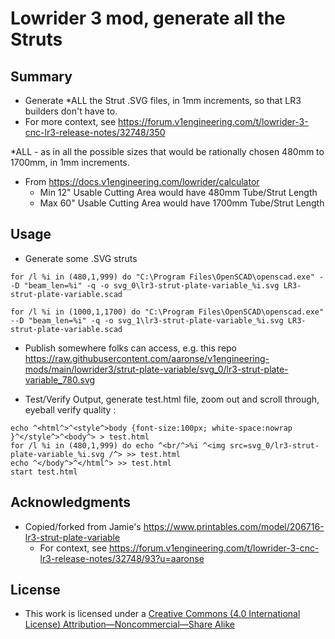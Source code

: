 # Lowrider 3 mod, generate all the Struts

## Summary
- Generate *ALL the Strut .SVG files, in 1mm increments, so that LR3 builders don't have to.
- For more context, see https://forum.v1engineering.com/t/lowrider-3-cnc-lr3-release-notes/32748/350

*ALL - as in all the possible sizes that would be rationally chosen 480mm to 1700mm, in 1mm increments.
- From https://docs.v1engineering.com/lowrider/calculator
  - Min 12" Usable Cutting Area would have 480mm Tube/Strut Length
  - Max 60" Usable Cutting Area would have 1700mm Tube/Strut Length 
 

## Usage
- Generate some .SVG struts
```
for /l %i in (480,1,999) do "C:\Program Files\OpenSCAD\openscad.exe" --D "beam_len=%i" -q -o svg_0\lr3-strut-plate-variable_%i.svg LR3-strut-plate-variable.scad

for /l %i in (1000,1,1700) do "C:\Program Files\OpenSCAD\openscad.exe" --D "beam_len=%i" -q -o svg_1\lr3-strut-plate-variable_%i.svg LR3-strut-plate-variable.scad
```
- Publish somewhere folks can access, e.g. this repo
    https://raw.githubusercontent.com/aaronse/v1engineering-mods/main/lowrider3/strut-plate-variable/svg_0/lr3-strut-plate-variable_780.svg

- Test/Verify Output, generate test.html file, zoom out and scroll through, eyeball verify quality :

```
echo ^<html^>^<style^>body {font-size:100px; white-space:nowrap }^</style^>^<body^> > test.html
for /l %i in (480,1,999) do echo ^<br/^>%i ^<img src=svg_0/lr3-strut-plate-variable_%i.svg /^> >> test.html
echo ^</body^>^</html^> >> test.html
start test.html
```

## Acknowledgments
- Copied/forked from Jamie's https://www.printables.com/model/206716-lr3-strut-plate-variable
  - For context, see https://forum.v1engineering.com/t/lowrider-3-cnc-lr3-release-notes/32748/93?u=aaronse


## License
- This work is licensed under a [Creative Commons (4.0 International License) Attribution—Noncommercial—Share Alike](http://creativecommons.org/licenses/by-nc-sa/4.0/)
